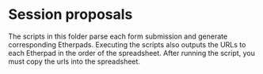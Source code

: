 # Session proposals

The scripts in this folder parse each form submission and generate corresponding Etherpads. Executing the scripts also outputs the URLs to each Etherpad in the order of the spreadsheet. After running the script, you must copy the urls into the spreadsheet.
